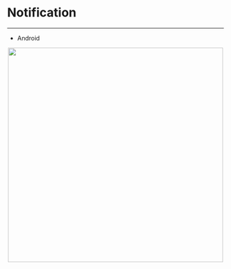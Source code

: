 # Notification
---
* Android
<p align="center">
      <img width="500" src="https://user-images.githubusercontent.com/51033703/227489087-b4759de9-c102-4dd2-a442-2a0542416d26.png">
 </p>
